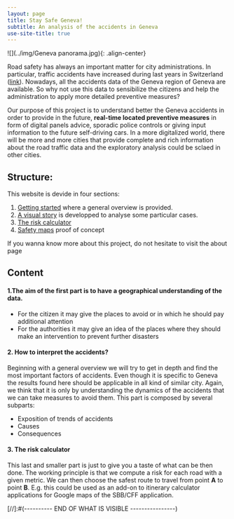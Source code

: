 ```yaml
---
layout: page
title: Stay Safe Geneva!
subtitle: An analysis of the accidents in Geneva
use-site-title: true
---
```



![](../img/Geneva panorama.jpg){: .align-center}

Road safety has always an important matter for city administrations. In particular, traffic accidents have increased during last years in Switzerland ([link](http://lenews.ch/2017/06/23/swiss-traffic-worse-in-2016-especially-in-lausanne/)). Nowadays, all the accidents data of the Geneva region of Geneva are available. So why not use this data to sensibilize the citizens and help the administration to apply more detailed preventive measures? 


Our purpose of this project is to understand better the Geneva accidents in order to provide in the future, **real-time located preventive measures** in form of digital panels advice, sporadic police controls or giving input information to the future self-driving cars. 
In a more digitalized world, there will be more and more cities that provide complete and rich information about the road traffic data    and the exploratory analysis could be sclaed in other cities.  


## Structure:

This website is devide in four sections:
1. [Getting started](pages/Gilcompa) where a general overview is provided.
2. [A visual story](/pages/Milani) is developped to analyse some particular cases.
3. [The risk calculator](/pages/risk_calculator) 
4. [Safety maps](/pages/safety_map) proof of concept

If you wanna know more about this project, do not hesitate to visit the about page

## Content

#### 1.The aim of the first part is to have a geographical understanding of the data.
* For the citizen it may give the places to avoid or in which he should pay additional attention
* For the authorities it may give an idea of the places where they should make an intervention to prevent further disasters


#### 2. How to interpret the accidents?
Beginning with a general overview we will try to get in depth and find the most important factors of accidents. Even though it is specific to Geneva the results found here should be applicable in all kind of similar city. Again, we think that it is only by understanding the dynamics of the accidents that we can take measures to avoid them.
This part is composed by several subparts:
* Exposition of trends of accidents
* Causes
* Consequences

#### 3. The risk calculator

This last and smaller part is just to give you a taste of what can be then done. The working principle is that we compute a risk for each road with a given metric. We can then choose the safest route to travel from point **A** to point **B**. E.g. this could be used as an add-on to itinerary calculator applications for Google maps of the SBB/CFF application.









[//]:#(---------- END OF WHAT IS VISIBLE ----------------)
